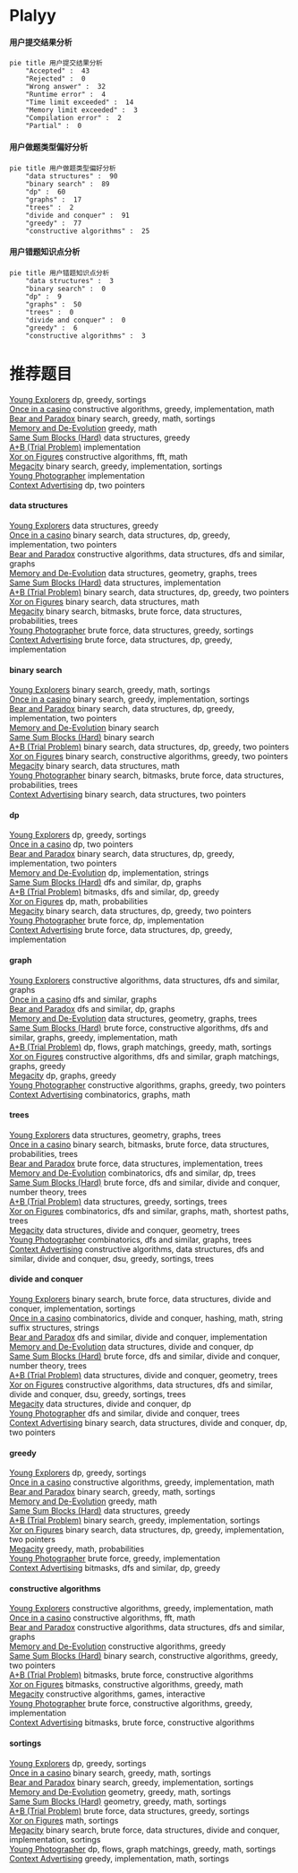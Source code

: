 # Plalyy
<!-- tabs:start -->
#### **用户提交结果分析**

```mermaid
pie title 用户提交结果分析
    "Accepted" :  43
    "Rejected" :  0
    "Wrong answer" :  32
    "Runtime error" :  4
    "Time limit exceeded" :  14
    "Memory limit exceeded" :  3
    "Compilation error" :  2
    "Partial" :  0
```
#### **用户做题类型偏好分析**

```mermaid
pie title 用户做题类型偏好分析
    "data structures" :  90
    "binary search" :  89
    "dp" :  60
    "graphs" :  17
    "trees" :  2
    "divide and conquer" :  91
    "greedy" :  77
    "constructive algorithms" :  25
```
#### **用户错题知识点分析**

```mermaid
pie title 用户错题知识点分析
    "data structures" :  3
    "binary search" :  0
    "dp" :  9
    "graphs" :  50
    "trees" :  0
    "divide and conquer" :  0
    "greedy" :  6
    "constructive algorithms" :  3
```
<!-- tabs:end -->
# 推荐题目
[Young Explorers](http://codeforces.com/problemset/problem/1355/B)		dp,
                        greedy,
                        sortings		  
[Once in a casino](http://codeforces.com/problemset/problem/1120/B)		constructive algorithms,
                        greedy,
                        implementation,
                        math		  
[Bear and Paradox](http://codeforces.com/problemset/problem/639/E)		binary search,
                        greedy,
                        math,
                        sortings		  
[Memory and De-Evolution](http://codeforces.com/problemset/problem/712/C)		greedy,
                        math		  
[Same Sum Blocks (Hard)](http://codeforces.com/problemset/problem/1141/F2)		data structures,
                        greedy		  
[A+B (Trial Problem)](https://codeforces.com/contest/1347/problem/A)		implementation		  
[Xor on Figures](http://codeforces.com/problemset/problem/1270/I)		constructive algorithms,
                        fft,
                        math		  
[Megacity](http://codeforces.com/problemset/problem/424/B)		binary search,
                        greedy,
                        implementation,
                        sortings		  
[Young Photographer](http://codeforces.com/problemset/problem/14/B)		implementation		  
[Context Advertising](http://codeforces.com/problemset/problem/309/B)		dp,
                        two pointers		  
<!-- tabs:start -->
#### **data structures**
[Young Explorers](http://codeforces.com/problemset/problem/1141/F2)		data structures,
                        greedy		  
[Once in a casino](http://codeforces.com/problemset/problem/777/C)		binary search,
                        data structures,
                        dp,
                        greedy,
                        implementation,
                        two pointers		  
[Bear and Paradox](http://codeforces.com/problemset/problem/1282/E)		constructive algorithms,
                        data structures,
                        dfs and similar,
                        graphs		  
[Memory and De-Evolution](http://codeforces.com/problemset/problem/1368/G)		data structures,
                        geometry,
                        graphs,
                        trees		  
[Same Sum Blocks (Hard)](http://codeforces.com/problemset/problem/1418/D)		data structures,
                        implementation		  
[A+B (Trial Problem)](http://codeforces.com/problemset/problem/1492/C)		binary search,
                        data structures,
                        dp,
                        greedy,
                        two pointers		  
[Xor on Figures](http://codeforces.com/problemset/problem/1490/G)		binary search,
                        data structures,
                        math		  
[Megacity](http://codeforces.com/problemset/problem/1479/D)		binary search,
                        bitmasks,
                        brute force,
                        data structures,
                        probabilities,
                        trees		  
[Young Photographer](http://codeforces.com/problemset/problem/1497/A)		brute force,
                        data structures,
                        greedy,
                        sortings		  
[Context Advertising](http://codeforces.com/problemset/problem/1491/C)		brute force,
                        data structures,
                        dp,
                        greedy,
                        implementation		  
#### **binary search**
[Young Explorers](http://codeforces.com/problemset/problem/639/E)		binary search,
                        greedy,
                        math,
                        sortings		  
[Once in a casino](http://codeforces.com/problemset/problem/424/B)		binary search,
                        greedy,
                        implementation,
                        sortings		  
[Bear and Paradox](http://codeforces.com/problemset/problem/777/C)		binary search,
                        data structures,
                        dp,
                        greedy,
                        implementation,
                        two pointers		  
[Memory and De-Evolution](http://codeforces.com/problemset/problem/24/E)		binary search		  
[Same Sum Blocks (Hard)](http://codeforces.com/problemset/problem/975/C)		binary search		  
[A+B (Trial Problem)](http://codeforces.com/problemset/problem/1492/C)		binary search,
                        data structures,
                        dp,
                        greedy,
                        two pointers		  
[Xor on Figures](http://codeforces.com/problemset/problem/1463/D)		binary search,
                        constructive algorithms,
                        greedy,
                        two pointers		  
[Megacity](http://codeforces.com/problemset/problem/1490/G)		binary search,
                        data structures,
                        math		  
[Young Photographer](http://codeforces.com/problemset/problem/1479/D)		binary search,
                        bitmasks,
                        brute force,
                        data structures,
                        probabilities,
                        trees		  
[Context Advertising](http://codeforces.com/problemset/problem/1436/E)		binary search,
                        data structures,
                        two pointers		  
#### **dp**
[Young Explorers](http://codeforces.com/problemset/problem/1355/B)		dp,
                        greedy,
                        sortings		  
[Once in a casino](http://codeforces.com/problemset/problem/309/B)		dp,
                        two pointers		  
[Bear and Paradox](http://codeforces.com/problemset/problem/777/C)		binary search,
                        data structures,
                        dp,
                        greedy,
                        implementation,
                        two pointers		  
[Memory and De-Evolution](https://codeforces.com/contest/1150/problem/D)		dp,
                        implementation,
                        strings		  
[Same Sum Blocks (Hard)](http://codeforces.com/problemset/problem/1354/E)		dfs and similar,
                        dp,
                        graphs		  
[A+B (Trial Problem)](http://codeforces.com/problemset/problem/1208/F)		bitmasks,
                        dfs and similar,
                        dp,
                        greedy		  
[Xor on Figures](http://codeforces.com/problemset/problem/1461/C)		dp,
                        math,
                        probabilities		  
[Megacity](http://codeforces.com/problemset/problem/1492/C)		binary search,
                        data structures,
                        dp,
                        greedy,
                        two pointers		  
[Young Photographer](https://codeforces.com/contest/1457/problem/C)		brute force,
                        dp,
                        implementation		  
[Context Advertising](http://codeforces.com/problemset/problem/1491/C)		brute force,
                        data structures,
                        dp,
                        greedy,
                        implementation		  
#### **graph**
[Young Explorers](http://codeforces.com/problemset/problem/1282/E)		constructive algorithms,
                        data structures,
                        dfs and similar,
                        graphs		  
[Once in a casino](http://codeforces.com/problemset/problem/662/B)		dfs and similar,
                        graphs		  
[Bear and Paradox](http://codeforces.com/problemset/problem/1354/E)		dfs and similar,
                        dp,
                        graphs		  
[Memory and De-Evolution](http://codeforces.com/problemset/problem/1368/G)		data structures,
                        geometry,
                        graphs,
                        trees		  
[Same Sum Blocks (Hard)](http://codeforces.com/problemset/problem/1487/C)		brute force,
                        constructive algorithms,
                        dfs and similar,
                        graphs,
                        greedy,
                        implementation,
                        math		  
[A+B (Trial Problem)](http://codeforces.com/problemset/problem/1437/C)		dp,
                        flows,
                        graph matchings,
                        greedy,
                        math,
                        sortings		  
[Xor on Figures](http://codeforces.com/problemset/problem/1470/D)		constructive algorithms,
                        dfs and similar,
                        graph matchings,
                        graphs,
                        greedy		  
[Megacity](http://codeforces.com/problemset/problem/1476/C)		dp,
                        graphs,
                        greedy		  
[Young Photographer](http://codeforces.com/problemset/problem/1304/D)		constructive algorithms,
                        graphs,
                        greedy,
                        two pointers		  
[Context Advertising](http://codeforces.com/problemset/problem/1475/C)		combinatorics,
                        graphs,
                        math		  
#### **trees**
[Young Explorers](http://codeforces.com/problemset/problem/1368/G)		data structures,
                        geometry,
                        graphs,
                        trees		  
[Once in a casino](http://codeforces.com/problemset/problem/1479/D)		binary search,
                        bitmasks,
                        brute force,
                        data structures,
                        probabilities,
                        trees		  
[Bear and Paradox](http://codeforces.com/problemset/problem/1511/C)		brute force,
                        data structures,
                        implementation,
                        trees		  
[Memory and De-Evolution](http://codeforces.com/problemset/problem/1499/F)		combinatorics,
                        dfs and similar,
                        dp,
                        trees		  
[Same Sum Blocks (Hard)](http://codeforces.com/problemset/problem/1491/E)		brute force,
                        dfs and similar,
                        divide and conquer,
                        number theory,
                        trees		  
[A+B (Trial Problem)](http://codeforces.com/problemset/problem/1466/D)		data structures,
                        greedy,
                        sortings,
                        trees		  
[Xor on Figures](http://codeforces.com/problemset/problem/1495/D)		combinatorics,
                        dfs and similar,
                        graphs,
                        math,
                        shortest paths,
                        trees		  
[Megacity](http://codeforces.com/problemset/problem/1303/G)		data structures,
                        divide and conquer,
                        geometry,
                        trees		  
[Young Photographer](http://codeforces.com/problemset/problem/1454/E)		combinatorics,
                        dfs and similar,
                        graphs,
                        trees		  
[Context Advertising](http://codeforces.com/problemset/problem/1494/D)		constructive algorithms,
                        data structures,
                        dfs and similar,
                        divide and conquer,
                        dsu,
                        greedy,
                        sortings,
                        trees		  
#### **divide and conquer**
[Young Explorers](http://codeforces.com/problemset/problem/1461/D)		binary search,
                        brute force,
                        data structures,
                        divide and conquer,
                        implementation,
                        sortings		  
[Once in a casino](http://codeforces.com/problemset/problem/1466/G)		combinatorics,
                        divide and conquer,
                        hashing,
                        math,
                        string suffix structures,
                        strings		  
[Bear and Paradox](http://codeforces.com/problemset/problem/1490/D)		dfs and similar,
                        divide and conquer,
                        implementation		  
[Memory and De-Evolution](https://codeforces.com/contest/1483/problem/C)		data structures,
                        divide and conquer,
                        dp		  
[Same Sum Blocks (Hard)](http://codeforces.com/problemset/problem/1491/E)		brute force,
                        dfs and similar,
                        divide and conquer,
                        number theory,
                        trees		  
[A+B (Trial Problem)](http://codeforces.com/problemset/problem/1303/G)		data structures,
                        divide and conquer,
                        geometry,
                        trees		  
[Xor on Figures](http://codeforces.com/problemset/problem/1494/D)		constructive algorithms,
                        data structures,
                        dfs and similar,
                        divide and conquer,
                        dsu,
                        greedy,
                        sortings,
                        trees		  
[Megacity](http://codeforces.com/problemset/problem/1482/E)		data structures,
                        divide and conquer,
                        dp		  
[Young Photographer](http://codeforces.com/problemset/problem/566/C)		dfs and similar,
                        divide and conquer,
                        trees		  
[Context Advertising](http://codeforces.com/problemset/problem/1428/F)		binary search,
                        data structures,
                        divide and conquer,
                        dp,
                        two pointers		  
#### **greedy**
[Young Explorers](http://codeforces.com/problemset/problem/1355/B)		dp,
                        greedy,
                        sortings		  
[Once in a casino](http://codeforces.com/problemset/problem/1120/B)		constructive algorithms,
                        greedy,
                        implementation,
                        math		  
[Bear and Paradox](http://codeforces.com/problemset/problem/639/E)		binary search,
                        greedy,
                        math,
                        sortings		  
[Memory and De-Evolution](http://codeforces.com/problemset/problem/712/C)		greedy,
                        math		  
[Same Sum Blocks (Hard)](http://codeforces.com/problemset/problem/1141/F2)		data structures,
                        greedy		  
[A+B (Trial Problem)](http://codeforces.com/problemset/problem/424/B)		binary search,
                        greedy,
                        implementation,
                        sortings		  
[Xor on Figures](http://codeforces.com/problemset/problem/777/C)		binary search,
                        data structures,
                        dp,
                        greedy,
                        implementation,
                        two pointers		  
[Megacity](https://codeforces.com/contest/443/problem/D)		greedy,
                        math,
                        probabilities		  
[Young Photographer](http://codeforces.com/problemset/problem/1313/A)		brute force,
                        greedy,
                        implementation		  
[Context Advertising](http://codeforces.com/problemset/problem/1208/F)		bitmasks,
                        dfs and similar,
                        dp,
                        greedy		  
#### **constructive algorithms**
[Young Explorers](http://codeforces.com/problemset/problem/1120/B)		constructive algorithms,
                        greedy,
                        implementation,
                        math		  
[Once in a casino](http://codeforces.com/problemset/problem/1270/I)		constructive algorithms,
                        fft,
                        math		  
[Bear and Paradox](http://codeforces.com/problemset/problem/1282/E)		constructive algorithms,
                        data structures,
                        dfs and similar,
                        graphs		  
[Memory and De-Evolution](http://codeforces.com/problemset/problem/1493/A)		constructive algorithms,
                        greedy		  
[Same Sum Blocks (Hard)](http://codeforces.com/problemset/problem/1463/D)		binary search,
                        constructive algorithms,
                        greedy,
                        two pointers		  
[A+B (Trial Problem)](https://codeforces.com/contest/1456/problem/B)		bitmasks,
                        brute force,
                        constructive algorithms		  
[Xor on Figures](http://codeforces.com/problemset/problem/1492/D)		bitmasks,
                        constructive algorithms,
                        greedy,
                        math		  
[Megacity](https://codeforces.com/contest/1504/problem/D)		constructive algorithms,
                        games,
                        interactive		  
[Young Photographer](https://codeforces.com/contest/1483/problem/A)		brute force,
                        constructive algorithms,
                        greedy,
                        implementation		  
[Context Advertising](https://codeforces.com/contest/1457/problem/D)		bitmasks,
                        brute force,
                        constructive algorithms		  
#### **sortings**
[Young Explorers](http://codeforces.com/problemset/problem/1355/B)		dp,
                        greedy,
                        sortings		  
[Once in a casino](http://codeforces.com/problemset/problem/639/E)		binary search,
                        greedy,
                        math,
                        sortings		  
[Bear and Paradox](http://codeforces.com/problemset/problem/424/B)		binary search,
                        greedy,
                        implementation,
                        sortings		  
[Memory and De-Evolution](https://codeforces.com/contest/1496/problem/C)		geometry,
                        greedy,
                        math,
                        sortings		  
[Same Sum Blocks (Hard)](http://codeforces.com/problemset/problem/1495/A)		geometry,
                        greedy,
                        math,
                        sortings		  
[A+B (Trial Problem)](http://codeforces.com/problemset/problem/1497/A)		brute force,
                        data structures,
                        greedy,
                        sortings		  
[Xor on Figures](http://codeforces.com/problemset/problem/1427/A)		math,
                        sortings		  
[Megacity](http://codeforces.com/problemset/problem/1461/D)		binary search,
                        brute force,
                        data structures,
                        divide and conquer,
                        implementation,
                        sortings		  
[Young Photographer](http://codeforces.com/problemset/problem/1437/C)		dp,
                        flows,
                        graph matchings,
                        greedy,
                        math,
                        sortings		  
[Context Advertising](http://codeforces.com/problemset/problem/1473/A)		greedy,
                        implementation,
                        math,
                        sortings		  
<!-- tabs:end -->
